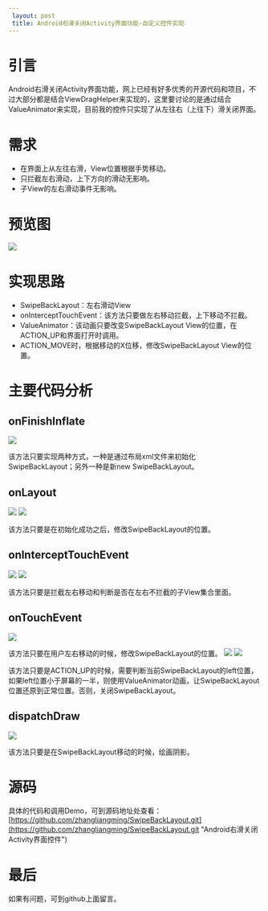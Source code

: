 ```yaml
---
 layout: post
 title: Android右滑关闭Activity界面功能-自定义控件实现
---
```

# 引言 #
Android右滑关闭Activity界面功能，网上已经有好多优秀的开源代码和项目，不过大部分都是结合ViewDragHelper来实现的，这里要讨论的是通过结合ValueAnimator来实现，目前我的控件只实现了从左往右（上往下）滑关闭界面。
# 需求 #
- 在界面上从左往右滑，View位置根据手势移动。
- 只拦截左右滑动，上下方向的滑动无影响。
- 子View的左右滑动事件无影响。
# 预览图 #
![](https://i.imgur.com/s08E8h0.png)
# 实现思路 #
- SwipeBackLayout：左右滑动View
- onInterceptTouchEvent：该方法只要做左右移动拦截，上下移动不拦截。
- ValueAnimator：该动画只要改变SwipeBackLayout View的位置，在ACTION_UP和界面打开时调用。
- ACTION_MOVE时，根据移动的X位移，修改SwipeBackLayout View的位置。
# 主要代码分析 #
## onFinishInflate ##
![](https://i.imgur.com/FTh8sLD.png)

该方法只要实现两种方式，一种是通过布局xml文件来初始化SwipeBackLayout；另外一种是新new SwipeBackLayout。
## onLayout ##
![](https://i.imgur.com/fMGFEpL.png)
![](https://i.imgur.com/N1m94uC.png)

该方法只要是在初始化成功之后，修改SwipeBackLayout的位置。
## onInterceptTouchEvent ##
![](https://i.imgur.com/HUFLhKP.png)
![](https://i.imgur.com/ldLebXL.png)

该方法只要是拦截左右移动和判断是否在左右不拦截的子View集合里面。
## onTouchEvent ##
![](https://i.imgur.com/gpHn4AT.png)

该方法只要在用户左右移动的时候，修改SwipeBackLayout的位置。
![](https://i.imgur.com/iodaZxp.png)
![](https://i.imgur.com/coUn5lC.png)

该方法只要是ACTION_UP的时候，需要判断当前SwipeBackLayout的left位置，如果left位置小于屏幕的一半，则使用ValueAnimator动画，让SwipeBackLayout位置还原到正常位置。否则，关闭SwipeBackLayout。
## dispatchDraw ##
![](https://i.imgur.com/9UpUCn4.png)

该方法只要是在SwipeBackLayout移动的时候，绘画阴影。
# 源码 #
具体的代码和调用Demo，可到源码地址处查看：[https://github.com/zhangliangming/SwipeBackLayout.git](https://github.com/zhangliangming/SwipeBackLayout.git "Android右滑关闭Activity界面控件")
# 最后 #
如果有问题，可到github上面留言。
